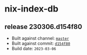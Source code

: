 # nix-index-db
## release 230306.d154f80
- Built against channel: [`master`](https://github.com/nixos/nixpkgs/tree/master)
- Built against commit: [`d154f80`](https://github.com/NixOS/nixpkgs/commit/d154f809e9c3c47fee72186aa3ff6479403435d4)
- Build date: `2023-03-06`
